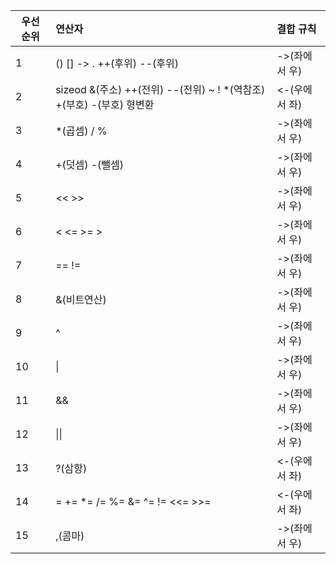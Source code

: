 
| 우선 순위 | 연산자                                                   | 결합 규칙     |
| ----- | :---------------------------------------------------- | :-------- |
| 1     | () [] -> . ++(후위) --(후위)                              | ->(좌에서 우) |
| 2     | sizeod &(주소) ++(전위) --(전위) ~ ! *(역참조) +(부호) -(부호) 형변환 | <-(우에서 좌) |
| 3     | *(곱셈) / %                                             | ->(좌에서 우) |
| 4     | +(덧셈) -(뺄셈)                                           | ->(좌에서 우) |
| 5     | << >>                                                 | ->(좌에서 우) |
| 6     | < <= >= >                                             | ->(좌에서 우) |
| 7     | == !=                                                 | ->(좌에서 우) |
| 8     | &(비트연산)                                               | ->(좌에서 우) |
| 9     | ^                                                     | ->(좌에서 우) |
| 10    | \|                                                    | ->(좌에서 우) |
| 11    | &&                                                    | ->(좌에서 우) |
| 12    | \|\|                                                  | ->(좌에서 우) |
| 13    | ?(삼항)                                                 | <-(우에서 좌) |
| 14    | = += *= /= %= &= ^= != <<= >>=                        | <-(우에서 좌) |
| 15    | ,(콤마)                                                 | ->(좌에서 우) |

